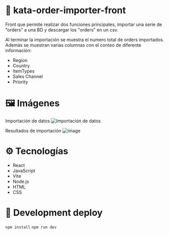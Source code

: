 # 🛒 kata-order-importer-front 

Front que permite realizar dos funciones principales, importar una serie de "orders" a una BD y descargar los "orders" en un csv.

Al terminar la importación se muestra el numero total de orders importados.
Además se muestran varias columnas con el conteo de diferente información:
- Region
- Country
- ItemTypes
- Sales Channel
- Priority

# 🖼️ Imágenes 
Importación de datos
![Importación de datos](https://github.com/michilanau/kata-order-importer-front/assets/106178261/94dd515f-9827-4f0c-920f-350bae3547ad)

Resultados de importación
![image](https://github.com/michilanau/kata-order-importer-front/assets/106178261/f11356d7-7a54-42c4-8f53-9224ab02a6f4)


# ⚙ Tecnologías
- React
- JavaScript
- Vite
- Node.js
- HTML
- CSS

# 🚀 Development deploy
`npm install`
`npm run dev`

